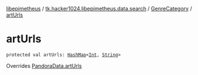 [libepimetheus](../../index.md) / [tk.hacker1024.libepimetheus.data.search](../index.md) / [GenreCategory](index.md) / [artUrls](./art-urls.md)

# artUrls

`protected val artUrls: `[`HashMap`](https://kotlinlang.org/api/latest/jvm/stdlib/kotlin.collections/-hash-map/index.html)`<`[`Int`](https://kotlinlang.org/api/latest/jvm/stdlib/kotlin/-int/index.html)`, `[`String`](https://kotlinlang.org/api/latest/jvm/stdlib/kotlin/-string/index.html)`>`

Overrides [PandoraData.artUrls](../../tk.hacker1024.libepimetheus.data/-pandora-data/art-urls.md)

